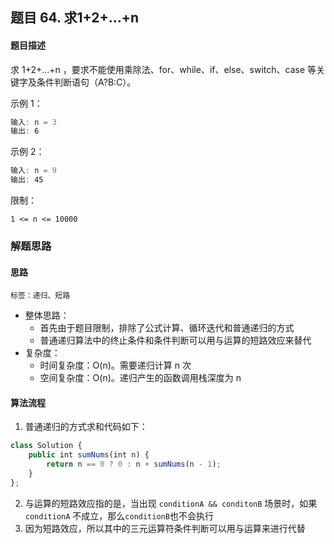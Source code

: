 ## 题目 64. 求1+2+…+n
#### 题目描述
求 1+2+...+n ，要求不能使用乘除法、for、while、if、else、switch、case 等关键字及条件判断语句（A?B:C）。

示例 1：

``` js
输入: n = 3
输出: 6
```
示例 2：

``` js
输入: n = 9
输出: 45
```
限制：

`1 <= n <= 10000`

### 解题思路
#### 思路
`标签：递归、短路`
- 整体思路：
  - 首先由于题目限制，排除了公式计算、循环迭代和普通递归的方式
  - 普通递归算法中的终止条件和条件判断可以用与运算的短路效应来替代
- 复杂度：
  - 时间复杂度：O(n)。需要递归计算 n 次
  - 空间复杂度：O(n)。递归产生的函数调用栈深度为 n
#### 算法流程
1. 普通递归的方式求和代码如下：
``` js
class Solution {
    public int sumNums(int n) {
        return n == 0 ? 0 : n + sumNums(n - 1);
    }
};
```
2. 与运算的短路效应指的是，当出现 `conditionA && conditonB` 场景时，如果 `conditionA` 不成立，那么`conditionB`也不会执行
3. 因为短路效应，所以其中的三元运算符条件判断可以用与运算来进行代替
